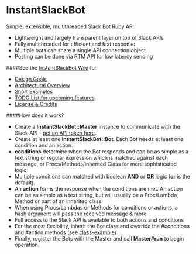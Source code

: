# InstantSlackBot
Simple, extensible, multithreaded Slack Bot Ruby API 
- Lightweight and largely transparent layer on top of Slack APIs
- Fully multithreaded for efficient and fast response
- Multiple bots can share a single API connection object
- Posting can be done via RTM API for low latency sending

####See the [InstantSlackBot Wiki](https://github.com/robzr/instant-slack-bot/wiki) for
- [Design Goals](https://github.com/robzr/instant-slack-bot/wiki)
- [Architectural Overview](https://github.com/robzr/instant-slack-bot/wiki/Architecture)
- [Short Examples](https://github.com/robzr/instant-slack-bot/wiki/Short-Examples)
- [TODO List for upcoming features](https://github.com/robzr/instant-slack-bot/wiki/TODO)
- [License & Credits](https://github.com/robzr/instant-slack-bot/wiki)

####How does it work?
* Create a **InstantSlackBot::Master** instance to communicate with the Slack API - 
[get an API token here](https://api.slack.com/docs/oauth-test-tokens).
* Create at least one **InstantSlackBot::Bot**. Each Bot needs at least one condition and an action.
* **conditions** determine when the Bot responds and can be as simple as a text string or 
  regular expression which is matched against each message, or Procs/Methods/inherited Class for more sophisticated logic.
* Multiple conditions can matched with boolean **AND** or **OR** logic (**or** is the default).
* An **action** forms the response when the conditions are met. An action can be as simple as a text string, but 
will usually be a Proc/Lambda, Method or part of an inherited class.
* When using Procs/Lambdas or Methods for conditions or actions, a hash argument will pass the received message & more
* Full access to the Slack API is available to both actions and conditions
* For the most flexibility, inherit the Bot class and override the #conditions and #action methods (see [class-example](https://github.com/robzr/instant-slack-bot/blob/master/examples/class-bot)).
* Finally, register the Bots with the Master and call **Master#run** to begin operation.
